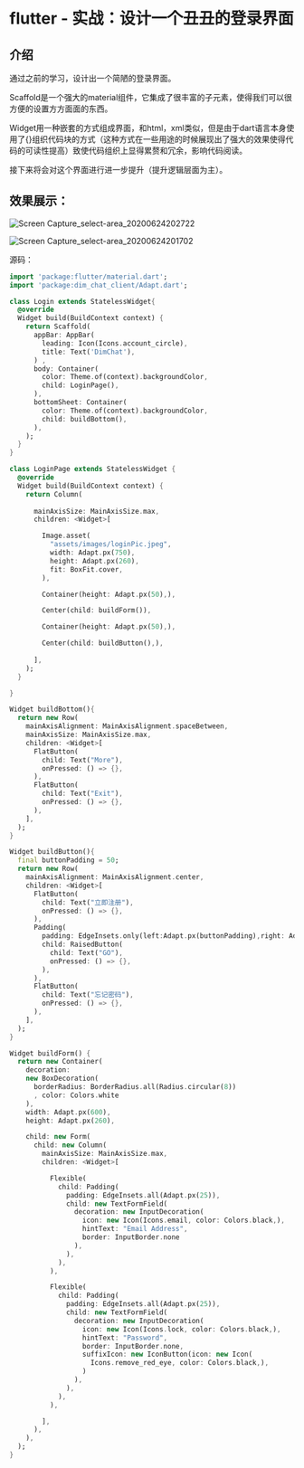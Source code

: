 # flutter - 实战：设计一个丑丑的登录界面

## 介绍

通过之前的学习，设计出一个简陋的登录界面。

Scaffold是一个强大的material组件，它集成了很丰富的子元素，使得我们可以很方便的设置方方面面的东西。

Widget用一种嵌套的方式组成界面，和html，xml类似，但是由于dart语言本身使用了{}组织代码块的方式（这种方式在一些用途的时候展现出了强大的效果使得代码的可读性提高）致使代码组织上显得累赘和冗余，影响代码阅读。

接下来将会对这个界面进行进一步提升（提升逻辑层面为主）。

## 效果展示：

![Screen Capture_select-area_20200624202722](https://raw.githubusercontent.com/How-invin/DimChat/master/Dimchat-Doc/img/Screen%20Capture_select-area_20200624202722-1593001672594.png)



![Screen Capture_select-area_20200624201702](https://raw.githubusercontent.com/How-invin/DimChat/master/Dimchat-Doc/img/Screen%20Capture_select-area_20200624201702-1593001664982.png)

源码：

```dart
import 'package:flutter/material.dart';
import 'package:dim_chat_client/Adapt.dart';

class Login extends StatelessWidget{
  @override
  Widget build(BuildContext context) {
    return Scaffold(
      appBar: AppBar(
        leading: Icon(Icons.account_circle),
        title: Text('DimChat'),
      ) ,
      body: Container(
        color: Theme.of(context).backgroundColor,
        child: LoginPage(),
      ),
      bottomSheet: Container(
        color: Theme.of(context).backgroundColor,
        child: buildBottom(),
      ),
    );
  }
}

class LoginPage extends StatelessWidget {
  @override
  Widget build(BuildContext context) {
    return Column(
      
      mainAxisSize: MainAxisSize.max,
      children: <Widget>[

        Image.asset(
          "assets/images/loginPic.jpeg",
          width: Adapt.px(750),
          height: Adapt.px(260),
          fit: BoxFit.cover,
        ),

        Container(height: Adapt.px(50),),

        Center(child: buildForm()),

        Container(height: Adapt.px(50),),

        Center(child: buildButton(),),
        
      ],
    );
  }

}

Widget buildBottom(){
  return new Row(
    mainAxisAlignment: MainAxisAlignment.spaceBetween,
    mainAxisSize: MainAxisSize.max,
    children: <Widget>[
      FlatButton(
        child: Text("More"),
        onPressed: () => {},
      ),
      FlatButton(
        child: Text("Exit"),
        onPressed: () => {},
      ),
    ],
  );
}

Widget buildButton(){
  final buttonPadding = 50;
  return new Row(
    mainAxisAlignment: MainAxisAlignment.center,
    children: <Widget>[
      FlatButton(
        child: Text("立即注册"),
        onPressed: () => {},
      ),
      Padding(
        padding: EdgeInsets.only(left:Adapt.px(buttonPadding),right: Adapt.px(buttonPadding)),
        child: RaisedButton(
          child: Text("GO"),
          onPressed: () => {},
        ),
      ),
      FlatButton(
        child: Text("忘记密码"),
        onPressed: () => {},
      ),
    ],
  );
}

Widget buildForm() {
  return new Container(
    decoration:
    new BoxDecoration(
      borderRadius: BorderRadius.all(Radius.circular(8))
      , color: Colors.white
    ),
    width: Adapt.px(600),
    height: Adapt.px(260),

    child: new Form(
      child: new Column(
        mainAxisSize: MainAxisSize.max,
        children: <Widget>[

          Flexible(
            child: Padding(
              padding: EdgeInsets.all(Adapt.px(25)),
              child: new TextFormField(
                decoration: new InputDecoration(
                  icon: new Icon(Icons.email, color: Colors.black,),
                  hintText: "Email Address",
                  border: InputBorder.none
                ),
              ),
            ),
          ),

          Flexible(
            child: Padding(
              padding: EdgeInsets.all(Adapt.px(25)),
              child: new TextFormField(
                decoration: new InputDecoration(
                  icon: new Icon(Icons.lock, color: Colors.black,),
                  hintText: "Password",
                  border: InputBorder.none,
                  suffixIcon: new IconButton(icon: new Icon(
                    Icons.remove_red_eye, color: Colors.black,),
                  )
                ),
              ),
            ),
          ),

        ],
      ),
    ),
  );
}
```

